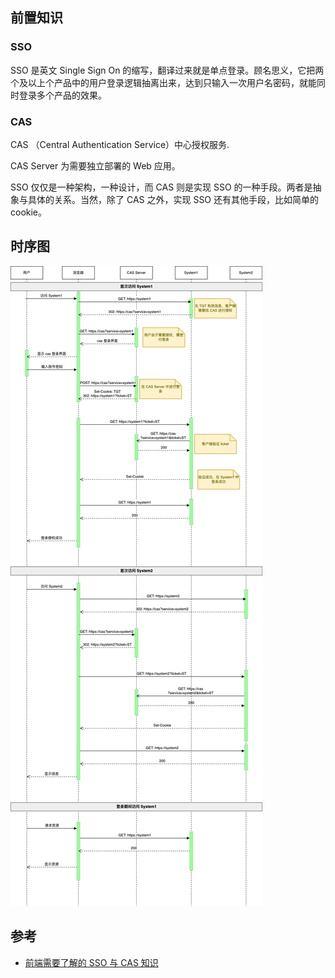 ## 前置知识

### SSO

SSO 是英文 Single Sign On 的缩写，翻译过来就是单点登录。顾名思义，它把两个及以上个产品中的用户登录逻辑抽离出来，达到只输入一次用户名密码，就能同时登录多个产品的效果。

### CAS

CAS （Central Authentication Service）中心授权服务.

CAS Server 为需要独立部署的 Web 应用。

SSO 仅仅是一种架构，一种设计，而 CAS 则是实现 SSO 的一种手段。两者是抽象与具体的关系。当然，除了 CAS 之外，实现 SSO 还有其他手段，比如简单的 cookie。

## 时序图

![CAS访问时序图](/img/cas/sequence.png)

## 参考

- [前端需要了解的 SSO 与 CAS 知识](https://juejin.cn/post/6844903509272297480?searchId=202310240951579581C1DAFF0D3FD6AD65)
